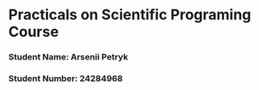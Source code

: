 # Practicals on Scientific Programing Course

### Student Name: Arsenii Petryk
### Student Number: 24284968